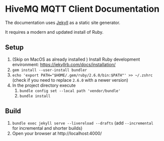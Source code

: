 # HiveMQ MQTT Client Documentation

The documentation uses [Jekyll](https://jekyllrb.com/) as a static site generator.

It requires a modern and updated install of Ruby.

## Setup

1. (Skip on MacOS as already installed ) Install Ruby development environment: https://jekyllrb.com/docs/installation/
2. `gem install --user-install bundler`
3. `echo 'export PATH="$HOME/.gem/ruby/2.6.0/bin:$PATH"' >> ~/.zshrc` (check if you need to replace `2.6.0` with a newer version)
4. In the project directory execute
    1. `bundle config set --local path 'vendor/bundle'`
    2. `bundle install`

## Build

1. `bundle exec jekyll serve --livereload --drafts` (add `--incremental` for incremental and shorter builds)
2. Open your browser at http://localhost:4000/
